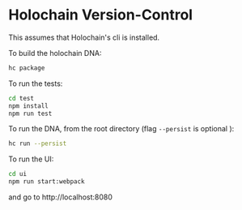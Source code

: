 # Holochain Version-Control

This assumes that Holochain's cli is installed.

To build the holochain DNA:

```bash
hc package
```

To run the tests:

```bash
cd test
npm install
npm run test
```

To run the DNA, from the root directory (flag `--persist` is optional ):

```bash
hc run --persist
```

To run the UI:
```bash
cd ui
npm run start:webpack
```

and go to http://localhost:8080